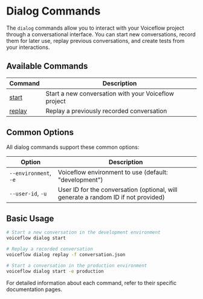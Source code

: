 # Dialog Commands

The `dialog` commands allow you to interact with your Voiceflow project through a conversational interface. You can start new conversations, record them for later use, replay previous conversations, and create tests from your interactions.

## Available Commands

| Command | Description |
|---------|-------------|
| [start](./start.md) | Start a new conversation with your Voiceflow project |
| [replay](./replay.md) | Replay a previously recorded conversation |

## Common Options

All dialog commands support these common options:

| Option | Description |
|--------|-------------|
| `--environment`, `-e` | Voiceflow environment to use (default: "development") |
| `--user-id`, `-u` | User ID for the conversation (optional, will generate a random ID if not provided) |

## Basic Usage

```bash
# Start a new conversation in the development environment
voiceflow dialog start

# Replay a recorded conversation
voiceflow dialog replay -f conversation.json

# Start a conversation in the production environment
voiceflow dialog start -e production
```

For detailed information about each command, refer to their specific documentation pages.
